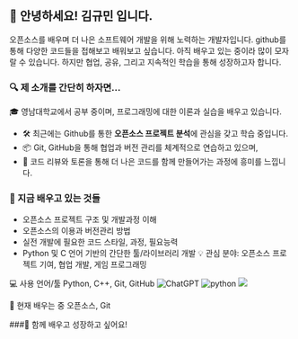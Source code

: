 
## 👋 안녕하세요! 김규민 입니다.
오픈소스를 배우며 더 나은 소프트웨어 개발을 위해 노력하는 개발자입니다.
github를 통해 다양한 코드들을 접해보고 배워보고 싶습니다.
아직 배우고 있는 중이라 많이 모자랄 수 있습니다.
하지만 협업, 공유, 그리고 지속적인 학습을 통해 성장하고자 합니다.

### 🔍 제 소개를 간단히 하자면...
🎓 영남대학교에서 공부 중이며, 프로그래밍에 대한 이론과 실습을 배우고 있습니다.
- 🛠️ 최근에는 Github를 통한 **오픈소스 프로젝트 분석**에 관심을 갖고 학습 중입니다.
- 📦 Git, GitHub을 통해 협업과 버전 관리를 체계적으로 연습하고 있으며,
- 💬 코드 리뷰와 토론을 통해 더 나은 코드를 함께 만들어가는 과정에 흥미를 느낍니다.

### 🌱 지금 배우고 있는 것들
- 오픈소스 프로젝트 구조 및 개발과정 이해
- 오픈소스의 이용과 버전관리 방법
- 실전 개발에 필요한 코드 스타일, 과정, 필요능력
- Python 및 C 언어 기반의 간단한 툴/라이브러리 개발
💡 관심 분야: 오픈소스 프로젝트 기여, 협업 개발, 게임 프로그래밍

💻 사용 언어/툴
Python, C++, Git, GitHub
![ChatGPT](https://img.shields.io/badge/chatGPT-74aa9c?style=for-the-badge&logo=openai&logoColor=white)
![python](https://img.shields.io/badge/%3Cimg%20src%3D%22https%3A%2F%2Fimg.shields.io%2Fbadge%2FPython-3766AB%3Fstyle%3Dflat-square%26logo%3DPython%26logoColor%3Dwhite%22%2F%3E)
<img src="https://img.shields.io/badge/Python-3776AB?style=for-the-badge&logo=Python&logoColor=white">


📘 현재 배우는 중
오픈소스, Git

###🤝 함께 배우고 성장하고 싶어요!
